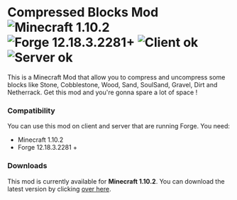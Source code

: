 # Compressed Blocks Mod ![Minecraft 1.10.2](https://img.shields.io/badge/minecraft-1.10.2-blue.svg) ![Forge 12.18.3.2281+](https://img.shields.io/badge/forge-12.18.3.2281%2B-blue.svg) ![Client ok](https://img.shields.io/badge/client-ok-brightgreen.svg) ![Server ok](https://img.shields.io/badge/server-ok-brightgreen.svg)
This is a Minecraft Mod that allow you to compress and uncompress some blocks like Stone, Cobblestone, Wood, Sand, SoulSand, Gravel, Dirt and Netherrack. Get this mod and you're gonna spare a lot of space !

### Compatibility
You can use this mod on client and server that are running Forge. You need:
- Minecraft 1.10.2
- Forge 12.18.3.2281 +

### Downloads
This mod is currently available for **Minecraft 1.10.2**. You can download the latest version by clicking [over here](https://github.com/Joffrey4/CompressedBlocks/releases).
